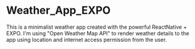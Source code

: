 # Weather_App_EXPO
This is a minimalist weather app created with the powerful ReactNative + EXPO. I'm using "Open Weather Map API" to render weather details to the app using location and internet access permission from the user.
